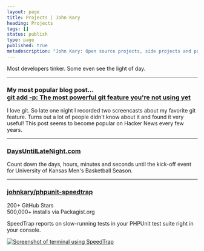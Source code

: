 ```yaml
---
layout: page
title: Projects | John Kary
heading: Projects
tags: []
status: publish
type: page
published: true
metadescription: "John Kary: Open source projects, side projects and popular blog posts"
---
```

Most developers tinker. Some even see the light of day.

* * * * *

### My most popular blog post&hellip;<br>[git add -p: The most powerful git feature you're not using yet](/blog/git-add-p-the-most-powerful-git-feature-youre-not-using-yet/)

I love git. So late one night I recorded two screencasts about my favorite git feature. Turns out a lot of people didn't know about it and found it very useful! This post seems to become popular on Hacker News every few years.

* * * * *

### [DaysUntilLateNight.com](http://daysuntillatenight.com)

Count down the days, hours, minutes and seconds until the kick-off event for University of Kansas Men's Basketball Season.

* * * * *

### [johnkary/phpunit-speedtrap](https://github.com/johnkary/phpunit-speedtrap)

200+ GitHub Stars  
500,000+ installs via Packagist.org

SpeedTrap reports on slow-running tests in your PHPUnit test suite right in your console.

<a href="http://i.imgur.com/Zr34giR.png"><img src="http://i.imgur.com/Zr34giR.png" class="full-width" alt="Screenshot of terminal using SpeedTrap"></a>
